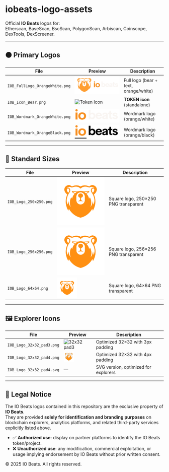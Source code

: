 # iobeats-logo-assets

Official **IO Beats** logos for:  
Etherscan, BaseScan, BscScan, PolygonScan, Arbiscan, Coinscope, DexTools, DexScreener.

---

## 🟠 Primary Logos

| File | Preview | Description |
|------|---------|-------------|
| `IOB_FullLogo_OrangeWhite.png` | ![Full Logo](IOB_FullLogo_OrangeWhite.png) | Full logo (bear + text, orange/white) |
| `IOB_Icon_Bear.png` | ![Token Icon](IOB_Icon_Bear.png) | **TOKEN icon** (standalone) |
| `IOB_Wordmark_OrangeWhite.png` | ![Wordmark Orange White](IOB_Wordmark_OrangeWhite.png) | Wordmark logo (orange/white) |
| `IOB_Wordmark_OrangeBlack.png` | ![Wordmark Orange Black](IOB_Wordmark_OrangeBlack.png) | Wordmark logo (orange/black) |

---

## 🔲 Standard Sizes

| File | Preview | Description |
|------|---------|-------------|
| `IOB_Logo_250x250.png` | ![250x250](IOB_Logo_250x250.png) | Square logo, 250×250 PNG transparent |
| `IOB_Logo_256x256.png` | ![256x256](IOB_Logo_256x256.png) | Square logo, 256×256 PNG transparent |
| `IOB_Logo_64x64.png` | ![64x64](IOB_Logo_64x64.png) | Square logo, 64×64 PNG transparent |

---

## 🖼️ Explorer Icons

| File | Preview | Description |
|------|---------|-------------|
| `IOB_Logo_32x32_pad3.png` | ![32x32 pad3](IOB_Logo_32x32_pad3.png) | Optimized 32×32 with 3px padding |
| `IOB_Logo_32x32_pad4.png` | ![32x32 pad4](IOB_Logo_32x32_pad4.png) | Optimized 32×32 with 4px padding |
| `IOB_Logo_32x32_pad4.svg` | — | SVG version, optimized for explorers |

---

## 📜 Legal Notice

The IO Beats logos contained in this repository are the exclusive property of **IO Beats**.  
They are provided **solely for identification and branding purposes** on blockchain explorers, analytics platforms, and related third-party services explicitly listed above.

- ✅ **Authorized use**: display on partner platforms to identify the IO Beats token/project.  
- ❌ **Unauthorized use**: any modification, commercial exploitation, or usage implying endorsement by IO Beats without prior written consent.  

© 2025 IO Beats. All rights reserved.
